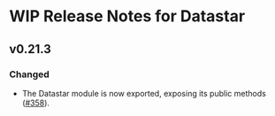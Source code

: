 # WIP Release Notes for Datastar

## v0.21.3

### Changed

- The Datastar module is now exported, exposing its public methods ([#358](https://github.com/starfederation/datastar/issues/358)).